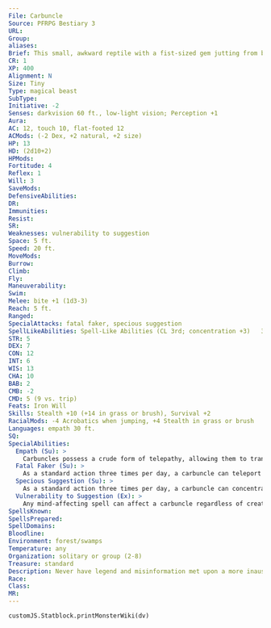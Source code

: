 ```yaml
---
File: Carbuncle
Source: PFRPG Bestiary 3
URL: 
Group: 
aliases: 
Brief: This small, awkward reptile with a fist-sized gem jutting from between its two bulging eyes seems both surprised and perplexed.
CR: 1
XP: 400
Alignment: N
Size: Tiny
Type: magical beast
SubType: 
Initiative: -2
Senses: darkvision 60 ft., low-light vision; Perception +1
Aura: 
AC: 12, touch 10, flat-footed 12
ACMods: (-2 Dex, +2 natural, +2 size)
HP: 13
HD: (2d10+2)
HPMods: 
Fortitude: 4
Reflex: 1
Will: 3
SaveMods: 
DefensiveAbilities: 
DR: 
Immunities: 
Resist: 
SR: 
Weaknesses: vulnerability to suggestion
Space: 5 ft.
Speed: 20 ft.
MoveMods: 
Burrow: 
Climb: 
Fly: 
Maneuverability: 
Swim: 
Melee: bite +1 (1d3-3)
Reach: 5 ft.
Ranged: 
SpecialAttacks: fatal faker, specious suggestion
SpellLikeAbilities: Spell-Like Abilities (CL 3rd; concentration +3)   3/day-daze (DC 10), jump, levitate (self only, up to 10 feet)
STR: 5
DEX: 7
CON: 12
INT: 6
WIS: 13
CHA: 10
BAB: 2
CMB: -2
CMD: 5 (9 vs. trip)
Feats: Iron Will
Skills: Stealth +10 (+14 in grass or brush), Survival +2
RacialMods: -4 Acrobatics when jumping, +4 Stealth in grass or brush
Languages: empath 30 ft.
SQ: 
SpecialAbilities:
  Empath (Su): >
    Carbuncles possess a crude form of telepathy, allowing them to transmit mild impressions and remembered sensations to other creatures. This form of telepathy cannot convey language or hinder a target in any way (such as by transmitting pain). Thus, a carbuncle can relate a feeling of fear or the faint smell of leaves, but cannot directly warn an ally of a monster or tell of a treasure under a dirt mound.
  Fatal Faker (Su): >
    As a standard action three times per day, a carbuncle can teleport as per the spell dimension door, but only within a range of 30 feet. Upon teleporting, the carbuncle leaves behind a perfect replica of itself amid a colored flash and the sound of a reptilian choke. This replica duplicates the carbuncle in all ways, though it is obviously dead and the colorless stone in its head is reduced to worthless dust.
  Specious Suggestion (Su): >
    As a standard action three times per day, a carbuncle can concentrate intently on one creature within its line of sight and attempt to impose its will upon the target. A DC 11 Will save is enough to resist this compulsion. If the target fails to resist, roll 1d6. On a result of 1-2, the target gains a flash of insight and a +2 insight bonus to its Armor Class for 1 minute. On a result of 3-4, the victim is affected as if by suggestion for 1 minute, and must follow a single (usually embarrassing, always harmless) suggestion from the carbuncle. On a result of 5-6, the victim's thoughts are garbled with those of the carbuncle, imposing a -2 penalty to the victim's Will saving throws for 1 minute. This is a mind-affecting effect. The save DC is Charisma-based.
  Vulnerability to Suggestion (Ex): >
    Any mind-affecting spell can affect a carbuncle regardless of creature type limitations. A spell like charm person, for example, which typically only affects humanoid creatures, can also affect carbuncles.
SpellsKnown: 
SpellsPrepared: 
SpellDomains: 
Bloodline: 
Environment: forest/swamps
Temperature: any
Organization: solitary or group (2-8)
Treasure: standard
Description: Never have legend and misinformation met upon a more inauspicious brow than that of the lowly carbuncle. Even the creature's name summons ideas that range from the grandiose to the grotesque. Carbuncles appear to be little more than ungainly reptiles. What sets them apart, however, is their strange magical abilities and the fist-sized gemstone horn jutting from above their bulging eyes. Although tales differ regarding the type and value of the stone, many claim it is a ruby or garnet. In truth, however, a carbuncle's gem is merely a highly ref lective growth, not unlike a fingernail.  Carbuncles exhibit a peculiar attraction to magic-users, especially sorcerers with the fey bloodline and any who pack supplies of fresh fruit. Many enchanters laud the extraordinary mind-control powers of these intense creatures and extol the aid they can offer mages of their field-though others consider such tales something of an academic in-joke.  A neutral spellcaster with the Improved Familiar feat can gain a carbuncle as a familiar at 5th level.
Race: 
Class: 
MR: 
---
```

```dataviewjs
customJS.Statblock.printMonsterWiki(dv)
```
